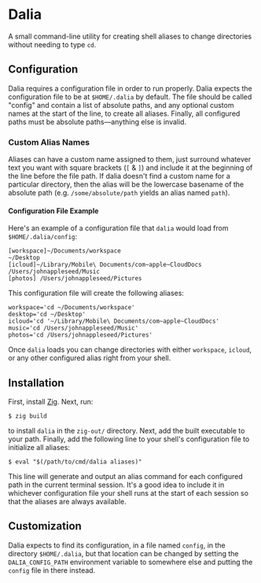 # Dalia

A small command-line utility for creating shell aliases to change directories without needing to type `cd`.

## Configuration

Dalia requires a configuration file in order to run properly. Dalia expects the configuration file to be at
`$HOME/.dalia`
by default. The file should be called "config" and contain a list of absolute paths, and any optional custom names at
the start of the line, to create all aliases. Finally, all configured paths must be absolute paths&mdash;anything else
is invalid.

### Custom Alias Names

Aliases can have a custom name assigned to them, just surround whatever text you want with square brackets (`[` & `]`)
and include it at the beginning of the line before the file path. If dalia doesn't find a custom name for a particular
directory, then the alias will be the lowercase basename of the absolute path (e.g. `/some/absolute/path` yields an
alias named `path`).

#### Configuration File Example

Here's an example of a configuration file that `dalia` would load from `$HOME/.dalia/config`:

```
[workspace]~/Documents/workspace
~/Desktop
[icloud]~/Library/Mobile\ Documents/com~apple~CloudDocs
/Users/johnappleseed/Music
[photos] /Users/johnappleseed/Pictures
```

This configuration file will create the following aliases:

```
workspace='cd ~/Documents/workspace'
desktop='cd ~/Desktop'
icloud='cd '~/Library/Mobile\ Documents/com~apple~CloudDocs'
music='cd /Users/johnappleseed/Music'
photos='cd /Users/johnappleseed/Pictures'
```

Once `dalia` loads you can change directories with either `workspace`, `icloud`, or any other configured alias
right from your shell.

## Installation

First, install [Zig](https://ziglang.org/download/). Next, run:

```
$ zig build
```

to install `dalia` in the `zig-out/` directory. Next, add the built executable to your path. Finally, add the
following line to your shell's configuration file to initialize all aliases:

```
$ eval "$(/path/to/cmd/dalia aliases)"
```

This line will generate and output an alias command for each configured path in the current terminal session.
It's a good idea to include it in whichever configuration file your shell runs at the start of each session so
that the aliases are always available.

## Customization

Dalia expects to find its configuration, in a file named `config`, in the directory `$HOME/.dalia`, but
that location can be changed by setting the `DALIA_CONFIG_PATH` environment variable to somewhere
else and putting the `config` file in there instead.
